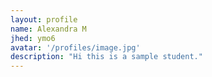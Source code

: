 ```yaml
---
layout: profile
name: Alexandra M
jhed: ymo6
avatar: '/profiles/image.jpg'
description: "Hi this is a sample student."
---
```

